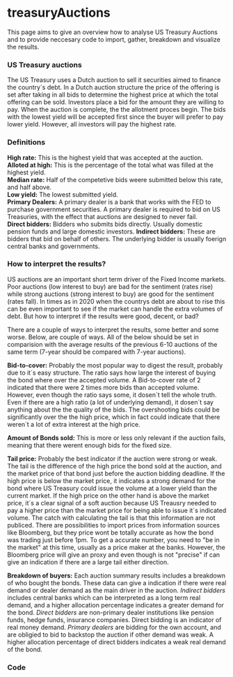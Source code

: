 # treasuryAuctions<br>
This page aims to give an overview how to analyse US Treasury Auctions and to provide neccesary code to import, gather, breakdown and visualize the results.

### US Treasury auctions<br>
The US Treasury uses a Dutch auction to sell it securities aimed to finance the country´s debt. In a Dutch auction structure the price of the offering is set after taking in all bids to determine the highest price at which the total offering can be sold. Investors place a bid for the amount they are willing to pay. When the auction is complete, the the allotment proces begin. The bids with the lowest yield will be accepted first since the buyer will prefer to pay lower yield. However, all investors will pay the highest rate.


### Definitions<br>
**High rate:** This is the highest yield that was accepted at the auction. <br>
**Alloted at high:** This is the percentage of the total what was filled at the highest yield.<br>
**Median rate:** Half of the competetive bids weere submitted below this rate, and half above.<br>
**Low yield:** The lowest submitted yield.<br>
**Primary Dealers:** A primary dealer is a bank that works with the FED to purchase government securities. A primary dealer is required to bid on US Treasuries, with the effect that auctions are designed to never fail.<br>
**Direct bidders:** Bidders who submits bids directly. Usually domestic pension funds and large domestic investors.
**Indirect bidders:** These are bidders that bid on behalf of others. The underlying bidder is usually foerign central banks and governments.


### How to interpret the results?<br>
US auctions are an important short term driver of the Fixed Income markets. Poor auctions (low interest to buy) are bad for the sentiment (rates rise) while strong auctions (strong interest to buy) are good for the sentiment (rates fall). In times as in 2020 when the countrys debt are about to rise this can be even important to see if the market can handle the extra volumes of debt. But how to interpret if the results were good, decent, or bad?<br>

There are a couple of ways to interpret the results, some better and some worse. Below, are couple of ways. All of the below should be set in comparision with the average results of the previous 6-10 auctions of the same term (7-year should be compared with 7-year auctions).<br>

**Bid-to-cover:** Probably the most popular way to digest the result, probably due to it´s easy structure. The ratio says how large the interest of buying the bond where over the accepted volume. A Bid-to-cover rate of 2 indicated that there were 2 times more bids than accepted volume. However, even though the ratio says some, it dosen´t tell the whole truth. Even if there are a high ratio (a lot of underlying demand), it dosen´t say anything about the the quality of the bids. The overshooting bids could be significantly over the the high price, which in fact could indicate that there weren´t a lot of extra interest at the high price.

**Amount of Bonds sold:** This is more or less only relevant if the auction fails, meaning that there werent enough bids for the fixed size.

**Tail price:** Probably the best indicator if the auction were strong or weak. The tail is the difference of the high price the bond sold at the auction, and the market price of that bond just before the auction bidding deadline. If the high price is below the market price, it indicates a strong demand for the bond where US Treasury could issue the volume at a lower yield than the current market. If the high price on the other hand is above the market price, it´s a clear signal of a soft auction because US Treausry needed to pay a higher price than the market price for being able to issue it´s indicated volume. The catch with calculating the tail is that this information are not publiced. There are possibilities to import prices from information sources like Bloomberg, but they price wont be totally accurate as how the bond was trading just before 1pm. To get a accurate number, you need to "be in the market" at this time, usually as a price maker at the banks. However, the Bloomberg price will give an proxy and even though is not "precise" if can give an indication if there are a large tail either direction.

**Breakdown of buyers:** Each auction summary results includes a breakdown of who bought the bonds. These data can give a indication if there were real demand or dealer demand as the main driver in the auction. *Indirect bidders* includes central banks which can be interpreted as a long term real demand, and a higher allocation percentage indicates a greater demand for the bond. *Direct bidders* are non-primary dealer institutions like pension funds, hedge funds, insurance companies. Direct bidding is an indicator of real money demand. *Primary dealers* are bidding for the own account, and are obligied to bid to backstop the auction if other demand was weak. A higher allocation percentage of direct bidders indicates a weak real demand of the bond.


### Code
